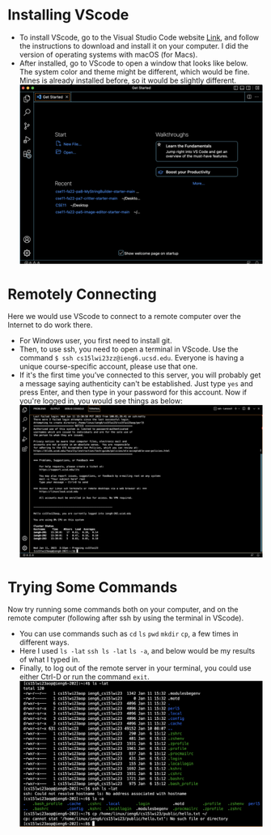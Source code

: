 # Installing VScode
* To install VScode, go to the Visual Studio Code website [Link](https://code.visualstudio.com/), and follow the instructions to download and install it on your computer. I did the version of operating systems with macOS (for Macs).
* After installed, go to VScode to open a window that looks like below. The system color and theme might be different, which would be fine. Mines is already installed before, so it would be slightly different.
![Image](cse15lab1-1.png)

# Remotely Connecting
Here we would use VScode to connect to a remote computer over the Internet to do work there.
* For Windows user, you first need to install git.
* Then, to use ssh, you need to open a terminal in VScode. Use the command `$ ssh cs15lwi23zz@ieng6.ucsd.edu`. Everyone is having a unique course-specific account, please use that one.
* If it's the first time you’ve connected to this server, you will probably get a message saying authenticity can't be established. Just type `yes` and press Enter, and then type in your password for this account. Now if you're logged in, you would see things as below:
![Image](cse15lab1-2.png)
 
# Trying Some Commands
Now try running some commands both on your computer, and on the remote computer (following after ssh by using the terminal in VScode).
* You can use commands such as `cd` `ls` `pwd` `mkdir` `cp`, a few times in different ways.
* Here I used `ls -lat` `ssh ls -lat` `ls -a`, and below would be my results of what I typed in.
* Finally, to log out of the remote server in your terminal, you could use either Ctrl-D or run the command `exit`.
![Image](cse15lab1-3.png)
